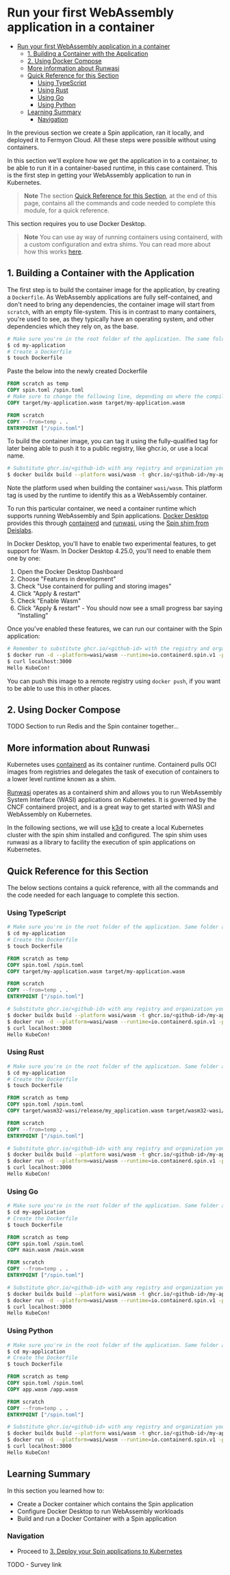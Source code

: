 # Run your first WebAssembly application in a container

- [Run your first WebAssembly application in a container](#run-your-first-webassembly-application-in-a-container)
  - [1. Building a Container with the Application](#1-building-a-container-with-the-application)
  - [2. Using Docker Compose](#2-using-docker-compose)
  - [More information about Runwasi](#more-information-about-runwasi)
  - [Quick Reference for this Section](#quick-reference-for-this-section)
    - [Using TypeScript](#using-typescript)
    - [Using Rust](#using-rust)
    - [Using Go](#using-go)
    - [Using Python](#using-python)
  - [Learning Summary](#learning-summary)
    - [Navigation](#navigation)

In the previous section we create a Spin application, ran it locally, and deployed it to Fermyon Cloud. All these steps were possible without using containers.

In this section we'll explore how we get the application in to a container, to be able to run it in a container-based runtime, in this case containerd. This is the first step in getting your WebAssembly application to run in Kubernetes.

> **Note**
> The section [Quick Reference for this Section](#quick-reference-for-this-section), at the end of this page, contains all the commands and code needed to complete this module, for a quick reference.

This section requires you to use Docker Desktop.

> **Note**
> You can use ay way of running containers using containerd, with a custom configuration and extra shims. You can read more about how this works [here](https://github.com/deislabs/containerd-wasm-shims).

## 1. Building a Container with the Application

The first step is to build the container image for the application, by creating a `Dockerfile`. As WebAssembly applications are fully self-contained, and don't need to bring any dependencies, the container image will start from `scratch`, with an empty file-system. This is in contrast to many containers, you're used to see, as they typically have an operating system, and other dependencies which they rely on, as the base.

```bash
# Make sure you're in the root folder of the application. The same folder as spin.toml
$ cd my-application
# Create a Dockerfile
$ touch Dockerfile
```

Paste the below into the newly created Dockerfile

```dockerfile
FROM scratch as temp
COPY spin.toml /spin.toml
# Make sure to change the following line, depending on where the compiles wasm is located. This will vary based on the programming language you use. Check the spin.toml file, which has a reference to the file.
COPY target/my-application.wasm target/my-application.wasm

FROM scratch
COPY --from=temp . .
ENTRYPOINT ["/spin.toml"]
```

To build the container image, you can tag it using the fully-qualified tag for later being able to push it to a public registry, like ghcr.io, or use a local name.

```bash
# Substitute ghcr.io/<github-id> with any registry and organization you would like to use, or simply use a local name.
$ docker buildx build --platform wasi/wasm -t ghcr.io/<github-id>/my-application .
```

Note the platform used when building the container `wasi/wasm`. This platform tag is used by the runtime to identify this as a WebAssembly container.

To run this particular container, we need a container runtime which supports running WebAssembly and Spin applications. [Docker Desktop](https://docs.docker.com/desktop/wasm/) provides this through [containerd](https://containerd.io/) and [runwasi](https://github.com/containerd/runwasi), using the [Spin shim from Deislabs](https://github.com/deislabs/containerd-wasm-shims).

In Docker Desktop, you'll have to enable two experimental features, to get support for Wasm.
In Docker Desktop 4.25.0, you'll need to enable them one by one:
  1. Open the Docker Desktop Dashboard
  2. Choose "Features in development"
  3. Check "Use containerd for pulling and storing images"
  4. Click "Apply & restart"
  5. Check "Enable Wasm"
  6. Click "Apply & restart" - You should now see a small progress bar saying "Installing"

Once you've enabled these features, we can run our container with the Spin application:

```bash
# Remember to substitute ghcr.io/<github-id> with the registry and organization you used when building the image.
$ docker run -d --platform=wasi/wasm --runtime=io.containerd.spin.v1 -p 3000:80 ghcr.io/<github-id>/my-application
$ curl localhost:3000
Hello KubeCon!
```

You can push this image to a remote registry using `docker push`, if you want to be able to use this in other places.

## 2. Using Docker Compose

TODO Section to run Redis and the Spin container together...

## More information about Runwasi

Kubernetes uses [containerd](https://containerd.io/) as its container runtime. Containerd pulls OCI images from registries and delegates the task of execution of containers to a lower level runtime known as a shim.

[Runwasi](https://github.com/containerd/runwasi) operates as a containerd shim and allows you to run WebAssembly System Interface (WASI) applications on Kubernetes. It is governed by the CNCF containerd project, and is a great way to get started with WASI and WebAssembly on Kubernetes.

In the following sections, we will use [k3d](https://k3d.io/) to create a local Kubernetes cluster with the spin shim installed and configured. The spin shim uses runwasi as a library to facility the execution of spin applications on Kubernetes.

## Quick Reference for this Section

The below sections contains a quick reference, with all the commands and the code needed for each language to complete this section.

### Using TypeScript

```bash
# Make sure you're in the root folder of the application. Same folder as spin.toml
$ cd my-application
# Create the Dockerfile
$ touch Dockerfile
```

```dockerfile
FROM scratch as temp
COPY spin.toml /spin.toml
COPY target/my-application.wasm target/my-application.wasm

FROM scratch
COPY --from=temp . .
ENTRYPOINT ["/spin.toml"]
```

```bash
# Substitute ghcr.io/<github-id> with any registry and organization you would like to use, or simply use a local name.
$ docker buildx build --platform wasi/wasm -t ghcr.io/<github-id>/my-application .
$ docker run -d --platform=wasi/wasm --runtime=io.containerd.spin.v1 -p 3000:80 ghcr.io/<github-id>/my_application
$ curl localhost:3000
Hello KubeCon!
```

### Using Rust

```bash
# Make sure you're in the root folder of the application. Same folder as spin.toml
$ cd my-application
# Create the Dockerfile
$ touch Dockerfile
```

```dockerfile
FROM scratch as temp
COPY spin.toml /spin.toml
COPY target/wasm32-wasi/release/my_application.wasm target/wasm32-wasi/release/my_application.wasm

FROM scratch
COPY --from=temp . .
ENTRYPOINT ["/spin.toml"]
```

```bash
# Substitute ghcr.io/<github-id> with any registry and organization you would like to use, or simply use a local name.
$ docker buildx build --platform wasi/wasm -t ghcr.io/<github-id>/my-application .
$ docker run -d --platform=wasi/wasm --runtime=io.containerd.spin.v1 -p 80:3000 ghcr.io/<github-id>/my_application
$ curl localhost:3000
Hello KubeCon!
```

### Using Go

```bash
# Make sure you're in the root folder of the application. Same folder as spin.toml
$ cd my-application
# Create the Dockerfile
$ touch Dockerfile
```

```dockerfile
FROM scratch as temp
COPY spin.toml /spin.toml
COPY main.wasm /main.wasm

FROM scratch
COPY --from=temp . .
ENTRYPOINT ["/spin.toml"]
```

```bash
# Substitute ghcr.io/<github-id> with any registry and organization you would like to use, or simply use a local name.
$ docker buildx build --platform wasi/wasm -t ghcr.io/<github-id>/my-application .
$ docker run -d --platform=wasi/wasm --runtime=io.containerd.spin.v1 -p 80:3000 ghcr.io/<github-id>/my_application
$ curl localhost:3000
Hello KubeCon!
```

### Using Python

```bash
# Make sure you're in the root folder of the application. Same folder as spin.toml
$ cd my-application
# Create the Dockerfile
$ touch Dockerfile
```

```dockerfile
FROM scratch as temp
COPY spin.toml /spin.toml
COPY app.wasm /app.wasm

FROM scratch
COPY --from=temp . .
ENTRYPOINT ["/spin.toml"]
```

```bash
# Substitute ghcr.io/<github-id> with any registry and organization you would like to use, or simply use a local name.
$ docker buildx build --platform wasi/wasm -t ghcr.io/<github-id>/my-application .
$ docker run -d --platform=wasi/wasm --runtime=io.containerd.spin.v1 -p 80:3000 ghcr.io/<github-id>/my_application
$ curl localhost:3000
Hello KubeCon!
```

## Learning Summary

In this section you learned how to:

- Create a Docker container which contains the Spin application
- Configure Docker Desktop to run WebAssembly workloads
- Build and run a Docker Container with a Spin application

### Navigation

- Proceed to [3. Deploy your Spin applications to Kubernetes](03-deploy-spin-to-k8s.md)

TODO - Survey link